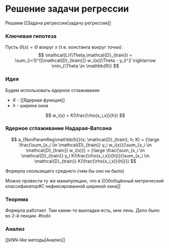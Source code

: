 # Решение задачи регрессии

Решаем [[Задача регрессии|задачу регрессии]]

### Ключевая гипотеза

Пусть $\Theta(x) = \Theta$ вокруг $x$ (т.е. константа вокруг точки):
$$
\mathcal{L}(\Theta,\mathcal{D}_{train}) = \sum_{i=1}^{|\mathcal{D}_{train}|} w_i(x)(\Theta - y_i)^2 \rightarrow \min_{\Theta \in \mathbb{R}}
$$

### Идея

Будем использовать ядерное сглаживание
* $K$ - [[Ядерная функция]]
* $h$ - ширина окна

$$
w_i(x) = K(\frac{\rho(x_i,x)}{h})
$$

### Ядерное сглаживание Надарая-Ватсона

$$
a_{NonParamReg\mathbb{h}}(x; \mathcal{D}_{train}; h; K) = {\large \frac{\sum_{x_i \in \mathcal{D}_{train}} y_i w_i(x)}{\sum_{x_i \in \mathcal{D}_{train}} w_i(x)}} = {\large \frac{\sum_{x_i \in \mathcal{D}_{train}} y_i K(\frac{\rho(x_i,x)}{h})}{\sum_{x_i \in \mathcal{D}_{train}} K(\frac{\rho(x_i,x)}{h})}}
$$

Формула скользящего среднего (чем бы оно ни было)

Можно провести ту же манипуляцию, что в [[Обобщённый метрический классификатор#С нефиксированной шириной окна]]

### Теорема

Формула работает. Там какие-то выкладки есть, мне лень. Дело было во 2-й лекции. #todo

### Анализ
[[kNN-like методы|Анализ]]